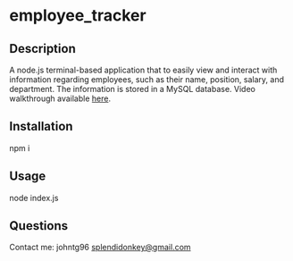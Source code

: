 # employee_tracker

## Description
A node.js terminal-based application that to easily view and interact with information regarding employees, such as their name, position, salary, and department. The information is stored in a MySQL database.
Video walkthrough available [here](https://drive.google.com/file/d/1rkXTPfg0tJ2MpUvreyErZGoAO1YwPk_t/view).

## Installation
npm i

## Usage
node index.js

## Questions
Contact me:
johntg96
splendidonkey@gmail.com

